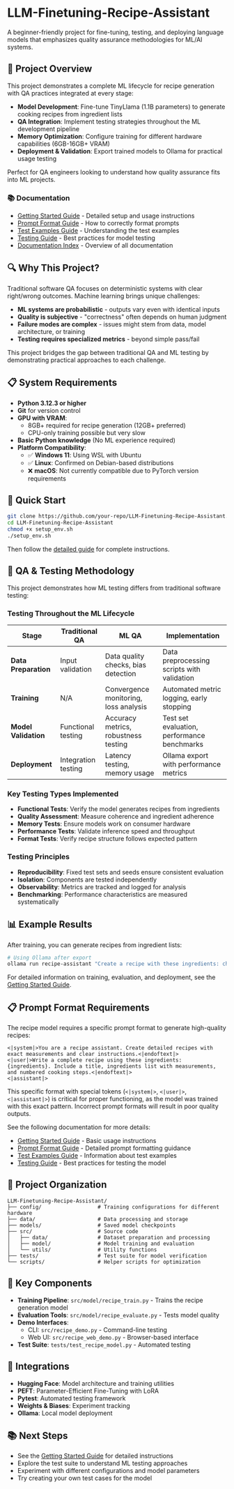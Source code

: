 # LLM-Finetuning-Recipe-Assistant

A beginner-friendly project for fine-tuning, testing, and deploying language models that emphasizes quality assurance methodologies for ML/AI systems.

## 🎯 Project Overview

This project demonstrates a complete ML lifecycle for recipe generation with QA practices integrated at every stage:

- **Model Development**: Fine-tune TinyLlama (1.1B parameters) to generate cooking recipes from ingredient lists
- **QA Integration**: Implement testing strategies throughout the ML development pipeline
- **Memory Optimization**: Configure training for different hardware capabilities (6GB-16GB+ VRAM)
- **Deployment & Validation**: Export trained models to Ollama for practical usage testing

Perfect for QA engineers looking to understand how quality assurance fits into ML projects.

### 📚 Documentation

- [Getting Started Guide](GETTING_STARTED.md) - Detailed setup and usage instructions
- [Prompt Format Guide](docs/PROMPT_FORMAT.md) - How to correctly format prompts
- [Test Examples Guide](docs/TEST_EXAMPLES.md) - Understanding the test examples
- [Testing Guide](docs/TESTING_GUIDE.md) - Best practices for model testing
- [Documentation Index](docs/README.md) - Overview of all documentation

## 🔍 Why This Project?

Traditional software QA focuses on deterministic systems with clear right/wrong outcomes. Machine learning brings unique challenges:

- **ML systems are probabilistic** - outputs vary even with identical inputs
- **Quality is subjective** - "correctness" often depends on human judgment
- **Failure modes are complex** - issues might stem from data, model architecture, or training
- **Testing requires specialized metrics** - beyond simple pass/fail

This project bridges the gap between traditional QA and ML testing by demonstrating practical approaches to each challenge.

## 📋 System Requirements

- **Python 3.12.3 or higher**
- **Git** for version control
- **GPU with VRAM**:
  - 8GB+ required for recipe generation (12GB+ preferred)
  - CPU-only training possible but very slow
- **Basic Python knowledge** (No ML experience required)
- **Platform Compatibility**:
  - ✅ **Windows 11**: Using WSL with Ubuntu
  - ✅ **Linux**: Confirmed on Debian-based distributions
  - ❌ **macOS**: Not currently compatible due to PyTorch version requirements

## 🔧 Quick Start

```bash
git clone https://github.com/your-repo/LLM-Finetuning-Recipe-Assistant.git
cd LLM-Finetuning-Recipe-Assistant
chmod +x setup_env.sh
./setup_env.sh
```

Then follow the [detailed guide](GETTING_STARTED.md) for complete instructions.

## 🧪 QA & Testing Methodology

This project demonstrates how ML testing differs from traditional software testing:

### Testing Throughout the ML Lifecycle

| Stage | Traditional QA | ML QA | Implementation |
|-------|----------------|-------|----------------|
| **Data Preparation** | Input validation | Data quality checks, bias detection | Data preprocessing scripts with validation |
| **Training** | N/A | Convergence monitoring, loss analysis | Automated metric logging, early stopping |
| **Model Validation** | Functional testing | Accuracy metrics, robustness testing | Test set evaluation, performance benchmarks |
| **Deployment** | Integration testing | Latency testing, memory usage | Ollama export with performance metrics |

### Key Testing Types Implemented

- **Functional Tests**: Verify the model generates recipes from ingredients
- **Quality Assessment**: Measure coherence and ingredient adherence  
- **Memory Tests**: Ensure models work on consumer hardware
- **Performance Tests**: Validate inference speed and throughput
- **Format Tests**: Verify recipe structure follows expected pattern

### Testing Principles

- **Reproducibility**: Fixed test sets and seeds ensure consistent evaluation
- **Isolation**: Components are tested independently
- **Observability**: Metrics are tracked and logged for analysis
- **Benchmarking**: Performance characteristics are measured systematically

## 📊 Example Results

After training, you can generate recipes from ingredient lists:

```bash
# Using Ollama after export
ollama run recipe-assistant "Create a recipe with these ingredients: chicken, rice, bell peppers, onions"
```

For detailed information on training, evaluation, and deployment, see the [Getting Started Guide](GETTING_STARTED.md).

## 📋 Prompt Format Requirements

The recipe model requires a specific prompt format to generate high-quality recipes:

```
<|system|>You are a recipe assistant. Create detailed recipes with exact measurements and clear instructions.<|endoftext|>
<|user|>Write a complete recipe using these ingredients: {ingredients}. Include a title, ingredients list with measurements, and numbered cooking steps.<|endoftext|>
<|assistant|>
```

This specific format with special tokens (`<|system|>`, `<|user|>`, `<|assistant|>`) is critical for proper functioning, as the model was trained with this exact pattern. Incorrect prompt formats will result in poor quality outputs.

See the following documentation for more details:
- [Getting Started Guide](GETTING_STARTED.md) - Basic usage instructions
- [Prompt Format Guide](docs/PROMPT_FORMAT.md) - Detailed prompt formatting guidance
- [Test Examples Guide](docs/TEST_EXAMPLES.md) - Information about test examples
- [Testing Guide](docs/TESTING_GUIDE.md) - Best practices for testing the model

## 🚀 Project Organization

```
LLM-Finetuning-Recipe-Assistant/
├── config/                  # Training configurations for different hardware
├── data/                    # Data processing and storage
├── models/                  # Saved model checkpoints
├── src/                     # Source code
│   ├── data/                # Dataset preparation and processing
│   ├── model/               # Model training and evaluation
│   └── utils/               # Utility functions
├── tests/                   # Test suite for model verification
└── scripts/                 # Helper scripts for optimization
```

## 🔧 Key Components

- **Training Pipeline**: `src/model/recipe_train.py` - Trains the recipe generation model
- **Evaluation Tools**: `src/model/recipe_evaluate.py` - Tests model quality
- **Demo Interfaces**: 
  - CLI: `src/recipe_demo.py` - Command-line testing
  - Web UI: `src/recipe_web_demo.py` - Browser-based interface
- **Test Suite**: `tests/test_recipe_model.py` - Automated testing

## 🔌 Integrations

- **Hugging Face**: Model architecture and training utilities
- **PEFT**: Parameter-Efficient Fine-Tuning with LoRA
- **Pytest**: Automated testing framework
- **Weights & Biases**: Experiment tracking
- **Ollama**: Local model deployment

## 📚 Next Steps

- See the [Getting Started Guide](GETTING_STARTED.md) for detailed instructions
- Explore the test suite to understand ML testing approaches
- Experiment with different configurations and model parameters
- Try creating your own test cases for the model